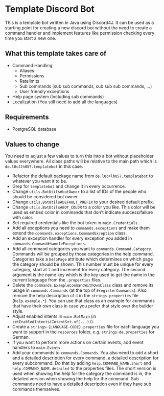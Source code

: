 # Template Discord Bot
This is a template bot written in Java using Discord4J. It can be used as a starting point for creating a new discord bot
without the need to create a command handler and implement features like permission checking every time you start a new one.

## What this template takes care of

* Command Handling
    * Aliases
    * Permissions
    * Ratelimits
    * Sub commands (sub sub commands, sub sub sub commands, ...)
    * User friendly exceptions
* Help page system (Including sub commands)
* Localization (You still need to add all the languages)

## Requirements

* PostgreSQL database

## Values to change
You need to adjust a few values to turn this into a bot without placeholder values everywhere.
All class paths will be relative to the main path which is `de.l0c4lh057.templatebot` in this case.

* Refactor the default package name from `de.l0c4lh057.templatebot` to whatever you want it to be.
* Grep for `templatebot` and change it in every occurrence.
* Change `utils.BotUtils#botOwner` to a list of IDs of the people who should be considered bot owner.
* Change `utils.BotUtils#DEFAULT_PREFIX` to your desired default prefix.
* Change `utils.BotUtils#BOT_COLOR` to a color you like. This color will be used as embed color in commands that don't indicate success/failure with color.
* Set required credentials like the bot token in `main.Credentials`.
* Add all exceptions you need to `commands.exceptions` and make them extend the `commands.exceptions.CommandException` class.
* Add an exception handler for every exception you added in `commands.Command#handleExceptions`.
* Add all command categories you want to `commands.Command.Category`. Commands will be grouped by those categories in the help command.
  Categories take a `helpPage` attribute which determines on which page the category should be shown. This number must be unique for every
  category, start at `1` and increment for every category. The second argument is the name key which is the key used to get the name in the current language from the `.properties` files.
* Delete the `commands.ExampleCommandWithOwnClass` class and remove its usage in `commands.Commands` (at the top of `#registerCommands`). Also remove the help description of it in the `strings.properties` file (`help.example.*`). You can use that class as an example for commands that have their own class in case you prefer that style over the builder style.
* Adjust enabled intents in `main.BotMain` (in `setEnabledIntents(IntentSet.of(...))`).
* Create a `strings-{LANGUAGE-CODE}.properties` file for each language you want to support in the `resources` folder, e.g. `strings-de.properties` for German.
* If you want to perform more actions on certain events, add event handlers to `main.Events`.
* Add your commands to `commands.Commands`. You also need to add a short and a detailed description for every command, a detailed description for every subcommand.
  Do that by adding `help.COMMAND_NAME.short` and `help.COMMAND_NAME.detailed` to the properties files. The short version is used when showing the help
  for the category the command is in, the detailed version when showing the help for the command. Sub commands need to have a detailed description even
  if they have sub commands themselves.
  
